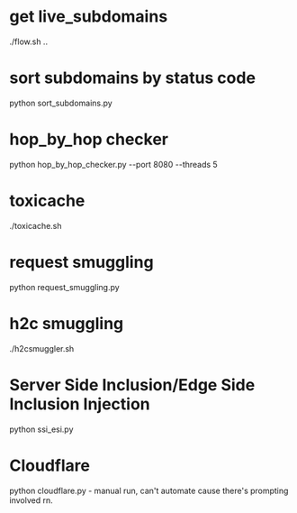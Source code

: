# get live_subdomains
./flow.sh
..

# sort subdomains by status code
python sort_subdomains.py

# hop_by_hop checker
python hop_by_hop_checker.py --port 8080 --threads 5

# toxicache
./toxicache.sh

# request smuggling
python request_smuggling.py

# h2c smuggling
./h2csmuggler.sh

# Server Side Inclusion/Edge Side Inclusion Injection
python ssi_esi.py

# Cloudflare
python cloudflare.py
    - manual run, can't automate cause there's prompting involved rn.
